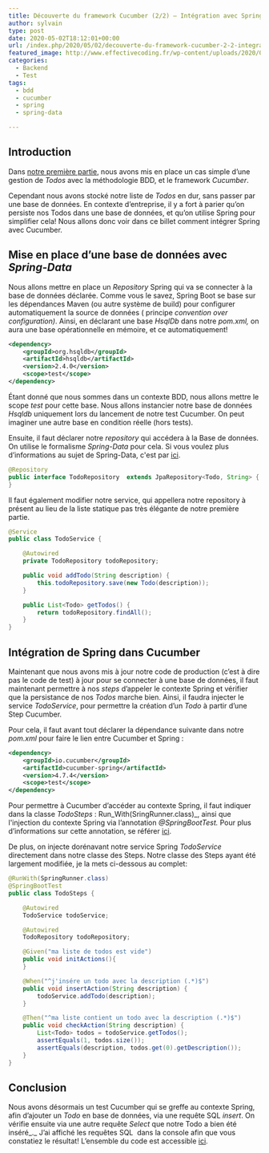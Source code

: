 ```yaml
---
title: Découverte du framework Cucumber (2/2) – Intégration avec Spring
author: sylvain
type: post
date: 2020-05-02T18:12:01+00:00
url: /index.php/2020/05/02/decouverte-du-framework-cucumber-2-2-integration-avec-spring/
featured_image: http://www.effectivecoding.fr/wp-content/uploads/2020/05/cucumber-e1588490043653.jpeg
categories:
  - Backend
  - Test
tags:
  - bdd
  - cucumber
  - spring
  - spring-data

---
```

## Introduction

Dans <a href="https://www.effectivecoding.fr/index.php/2020/05/02/decouverte-du-framework-cucumber-1-2-introduction-a-bdd/" target="_blank" rel="noopener noreferrer">notre première partie</a>, nous avons mis en place un cas simple d’une gestion de *Todos* avec la méthodologie BDD, et le framework *Cucumber*.

Cependant nous avons stocké notre liste de *Todos* en dur, sans passer par une base de données. En contexte d’entreprise, il y a fort à parier qu’on persiste nos Todos dans une base de données, et qu’on utilise Spring pour simplifier cela! Nous allons donc voir dans ce billet comment intégrer Spring avec Cucumber.

## Mise en place d’une base de données avec *Spring-Data*

Nous allons mettre en place un _Repository_ Spring qui va se connecter à la base de données déclarée. Comme vous le savez, Spring Boot se base sur les dépendances Maven (ou autre système de build) pour configurer automatiquement la source de données ( principe _convention over configuration)_. Ainsi, en déclarant une base _HsqlDb_ dans notre _pom.xml,_ on aura une base opérationnelle en mémoire, et ce automatiquement!

```xml
<dependency>
	<groupId>org.hsqldb</groupId>
	<artifactId>hsqldb</artifactId>
	<version>2.4.0</version>
	<scope>test</scope>
</dependency>
```

Étant donné que nous sommes dans un contexte BDD, nous allons mettre le scope *test* pour cette base. Nous allons instancier notre base de données _Hsqldb_ uniquement lors du lancement de notre test Cucumber. On peut imaginer une autre base en condition réelle (hors tests).

Ensuite, il faut déclarer notre _repository_ qui accédera à la Base de données. On utilise le formalisme *Spring-Data* pour cela. Si vous voulez plus d’informations au sujet de Spring-Data, c'est par [ici](https://docs.spring.io/spring-data/jpa/docs/current/reference/html/#reference).

```java
@Repository
public interface TodoRepository  extends JpaRepository<Todo, String> {
}
```

Il faut également modifier notre service, qui appellera notre repository à présent au lieu de la liste statique pas très élégante de notre première partie.

```java
@Service
public class TodoService {

    @Autowired
    private TodoRepository todoRepository;

    public void addTodo(String description) {
        this.todoRepository.save(new Todo(description));
    }

    public List<Todo> getTodos() {
        return todoRepository.findAll();
    }
}
```

## Intégration de Spring dans Cucumber

Maintenant que nous avons mis à jour notre code de production (c’est à dire pas le code de test) à jour pour se connecter à une base de données, il faut maintenant permettre à nos *steps* d’appeler le contexte Spring et vérifier que la persistance de nos *Todos* marche bien. Ainsi, il faudra injecter le service _TodoService_, pour permettre la création d’un *Todo* à partir d’une Step Cucumber.

Pour cela, il faut avant tout déclarer la dépendance suivante dans notre _pom.xml_ pour faire le lien entre Cucumber et Spring :

```xml
<dependency>
	<groupId>io.cucumber</groupId>
	<artifactId>cucumber-spring</artifactId>
	<version>4.7.4</version>
	<scope>test</scope>
</dependency>
```

Pour permettre à Cucumber d’accéder au contexte Spring, il faut indiquer dans la classe _TodoSteps_ : Run_With(SringRunner.class)_, ainsi que l'injection du contexte Spring via l’annotation _@SpringBootTest._ Pour plus d’informations sur cette annotation, se référer [ici][1].

De plus, on injecte dorénavant notre service Spring _TodoService_ directement dans notre classe des Steps. Notre classe des Steps ayant été largement modifiée, je la mets ci-dessous au complet:

```java
@RunWith(SpringRunner.class)
@SpringBootTest
public class TodoSteps {

    @Autowired
    TodoService todoService;

    @Autowired
    TodoRepository todoRepository;

    @Given("ma liste de todos est vide")
    public void initActions(){
    }

    @When("^j'insére un todo avec la description (.*)$")
    public void insertAction(String description) {
        todoService.addTodo(description);
    }

    @Then("^ma liste contient un todo avec la description (.*)$")
    public void checkAction(String description) {
        List<Todo> todos = todoService.getTodos();
        assertEquals(1, todos.size());
        assertEquals(description, todos.get(0).getDescription());
    }
}
```

## Conclusion

Nous avons désormais un test Cucumber qui se greffe au contexte Spring, afin d’ajouter un *Todo* en base de données, via une requête SQL _insert_. On vérifie ensuite via une autre requête _Select_ que notre Todo a bien été inséré_._ J’ai affiché les requêtes SQL&nbsp; dans la console afin que vous constatiez le résultat! L’ensemble du code est accessible [ici][2].

 [1]: https://www.effectivecoding.fr/index.php/2019/12/09/test-unitaires-et-dintegration-avec-spring-boot-le-test-slicing/
 [2]: https://github.com/smaestri/cucumber-part2
